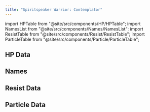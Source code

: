 ```yaml
---
title: "Spiritspeaker Warrior: Contemplator"
---
```


import HPTable from "@site/src/components/HP/HPTable";
import NamesList from "@site/src/components/Names/NamesList";
import ResistTable from "@site/src/components/Resist/ResistTable";
import ParticleTable from "@site/src/components/Particle/ParticleTable";

## HP Data

<HPTable item_key="spiritspeakerwarriorcontemplator" data_src="enemy" />

## Names

<NamesList item_key="spiritspeakerwarriorcontemplator" data_src="enemy" />

## Resist Data

<ResistTable item_key="spiritspeakerwarriorcontemplator" data_src="enemy" />

## Particle Data

<ParticleTable item_key="spiritspeakerwarriorcontemplator" data_src="enemy" />